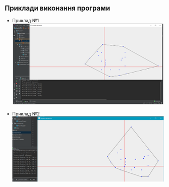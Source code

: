 ﻿## Приклади виконання програми

- Приклад №1<br>
![](images/img1.PNG)<br /><br />
- Приклад №2<br>
![](images/img2.PNG)<br /><br />

